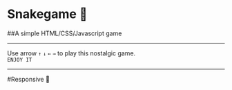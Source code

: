 # Snakegame 🐍


##A simple HTML/CSS/Javascript game <br>
<hr>
Use arrow <code>↑</code> <code>↓</code> <code>←</code> <code>→</code> to play this nostalgic game.<br>
<code>ENJOY IT</code>
<br>
<hr>

#Responsive 📱
